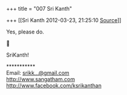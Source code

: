 +++
title = "007 Sri Kanth"

+++
[[Sri Kanth	2012-03-23, 21:25:10 [Source](https://groups.google.com/g/samskrita/c/Lh-ouLHfqVo)]]



Yes, please do.



SriKanth!  
  
\*\*\*\*\*\*\*\*\*\*\*  
Email: [srikk...@gmail.com]()  
<http://www.sangatham.com>  
<http://www.facebook.com/ksrikanthan>  


